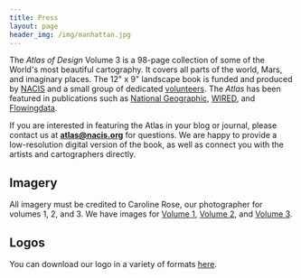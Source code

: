 ```yaml
---
title: Press
layout: page
header_img: /img/manhattan.jpg
---
```


The _Atlas of Design_ Volume 3 is a 98-page collection of some of the World's most beautiful cartography. It covers all parts of the world, Mars, and imaginary places. The 12" x 9" landscape book is funded and produced by [NACIS](http://nacis.org/) and a small group of dedicated [volunteers](http://localhost:4000/about/staff/). The _Atlas_ has been featured in publications such as [National Geographic](http://news.nationalgeographic.com/2016/11/best-new-maps-atlas-design/), [WIRED](https://www.wired.com/2016/11/atlas-design-back-wonderfully-funky-maps/), and [Flowingdata](https://flowingdata.com/2012/10/25/insisting-on-beautiful-maps/).

If you are interested in featuring the Atlas in your blog or journal, please contact us at <strong>atlas@nacis.org</strong> for questions. We are happy to provide a low-resolution digital version of the book, as well as connect you with the artists and cartographers directly.

## Imagery

All imagery must be credited to Caroline Rose, our photographer for volumes 1, 2, and 3. We have images for [Volume 1](/press/photos-v1.zip), [Volume 2](/press/photos-v2.zip), and [Volume 3](/press/photos-v3.zip).

## Logos

You can download our logo in a variety of formats [here](/press/logos.zip).